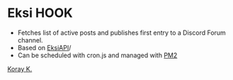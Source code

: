 # Eksi HOOK

- Fetches list of active posts and publishes first entry to a Discord Forum channel.
- Based on [EksiAPI](https://github.com/siniradam/eksiapi)/
- Can be scheduled with cron.js and managed with [PM2](https://pm2.io/)



[Koray K.](https://github.com/siniradam)